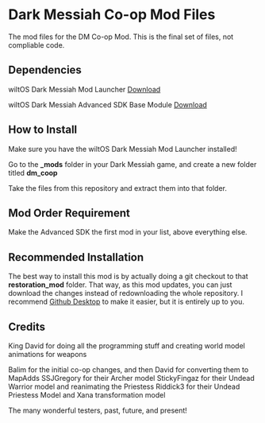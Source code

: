 # Dark Messiah Co-op Mod Files
The mod files for the DM Co-op Mod. This is the final set of files, not compliable code.

## Dependencies
wiltOS Dark Messiah Mod Launcher [Download](https://www.moddb.com/games/dark-messiah-of-might-magic/downloads)

wiltOS Dark Messiah Advanced SDK Base Module [Download](https://github.com/KingDavidW/DarkMessiah-AdvancedSDK-Mod-Files)

## How to Install
Make sure you have the wiltOS Dark Messiah Mod Launcher installed!

Go to the **_mods** folder in your Dark Messiah game, and create a new folder titled **dm_coop**

Take the files from this repository and extract them into that folder.

## Mod Order Requirement
Make the Advanced SDK the first mod in your list, above everything else.

## Recommended Installation
The best way to install this mod is by actually doing a git checkout to that **restoration_mod** folder. That way, as this mod updates, you can just download the changes instead of redownloading the whole repository. I recommend [Github Desktop](https://desktop.github.com/download/) to make it easier, but it is entirely up to you.

## Credits
King David for doing all the programming stuff and creating world model animations for weapons

Balim for the initial co-op changes, and then David for converting them to MapAdds
SSJGregory for their Archer model
StickyFingaz for their Undead Warrior model and reanimating the Priestess
Riddick3 for their Undead Priestess Model and Xana transformation model

The many wonderful testers, past, future, and present!
